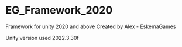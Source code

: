 # EG_Framework_2020

Framework for unity 2020 and above
Created by Alex - EskemaGames

Unity version used 2022.3.30f
